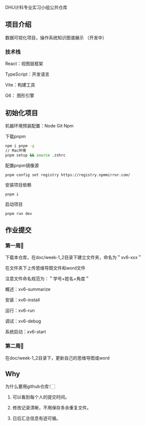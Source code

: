 DHU计科专业实习小组公共仓库

## 项目介绍
数据可视化项目，操作系统知识图谱展示 （开发中）

### 技术栈
React：视图层框架

TypeScript：开发语言

Vite：构建工具

G6： 图形引擎


## 初始化项目

机器环境预装配置：Node Git Npm

下载pnpm
```zsh
npm i pnpm -g
// Mac环境
pnpm setup && source .zshrc
```

配置pnpm镜像源
```shell
pnpm config set registry https://registry.npmmirror.com/
```

安装项目依赖
```shell
pnpm i
```

启动项目
```shell
pnpm run dev
```

## 作业提交
### 第一周🐳

下载本仓库，在doc/week-1_2目录下建立文件夹，命名为＂xv6-xxx＂

在文件夹下上传思维导图文件和word文件

注意文件命名规范为：＂学号+姓名+角度＂

概述：xv6-summarize

安装：xv6-install

运行：xv6-run

调试：xv6-debug

系统启动：xv6-start

### 第二周🐳

在doc/week-1_2目录下，更新自己的思维导图或word


## Why

为什么要用github仓库👇🏻

1. 可以看到每个人的提交时间。

2. 修改记录清晰，不用保存多余重复文件。

3. 日后汇总信息有迹可循。

